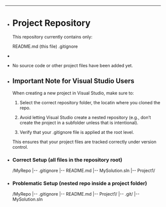 - ---
- # Project Repository
  
  This repository currently contains only:
  
  README.md (this file)
  .gitignore
-
- No source code or other project files have been added yet.
- ## Important Note for Visual Studio Users
  When creating a new project in Visual Studio, make sure to:
  
  1. Select the correct repository folder, the locatin where you cloned the repo.
  
  2. Avoid letting Visual Studio create a nested repository (e.g., don’t create the project in a subfolder unless that is intentional).
  
  4. Verify that your .gitignore file is applied at the root level.
  
  This ensures that your project files are tracked correctly under version control.
- ### Correct Setup (all files in the repository root)  
  /MyRepo
  |-- .gitignore
  |-- README.md
  |-- MySolution.sln
  |-- Project1/
- ### Problematic Setup (nested repo inside a project folder)  
  /MyRepo
  |-- .gitignore
  |-- README.md
  |-- Project1/
  |-- .git/
  |-- MySolution.sln